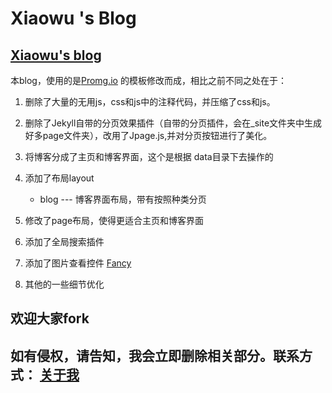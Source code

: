 # Xiaowu 's Blog

## [Xiaowu's blog](https://xiaowujiang.cn)

本blog，使用的是[Promg.io](https://github.com/promeg/promeg.github.io) 的模板修改而成，相比之前不同之处在于：

1. 删除了大量的无用js，css和js中的注释代码，并压缩了css和js。
2. 删除了Jekyll自带的分页效果插件（自带的分页插件，会在_site文件夹中生成好多page文件夹），改用了Jpage.js,并对分页按钮进行了美化。
3. 将博客分成了主页和博客界面，这个是根据 data目录下去操作的
4. 添加了布局layout
    * blog --- 博客界面布局，带有按照种类分页

5. 修改了page布局，使得更适合主页和博客界面

6. 添加了全局搜索插件

7. 添加了图片查看控件 [Fancy](https://xiaowujiang.cn/plugin/%E4%BD%BF%E7%94%A8FancyBox%E6%9D%A5%E7%82%B9%E5%87%BB%E6%9F%A5%E7%9C%8B%E5%A4%A7%E5%9B%BE)
8. 其他的一些细节优化 

## 欢迎大家fork

## 如有侵权，请告知，我会立即删除相关部分。联系方式： [关于我](https://xiaowujiang.cn/about/)
